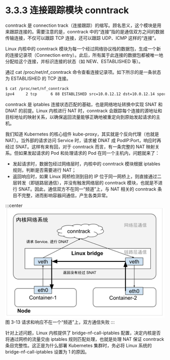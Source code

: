 # 3.3.3 连接跟踪模块 conntrack

conntrack 是 connection track（连接跟踪）的缩写。顾名思义，这个模块是用来跟踪连接的。需要注意的是，conntrack 中的“连接”指的是通信双方之间的数据传输连接，不仅可以跟踪 TCP 连接，还可以跟踪 UDP、ICMP 这样的“连接”。

Linux 内核中的 conntrack 模块为每一个经过网络协议栈的数据包，生成一个新的连接记录项（Connection entry）。此后，所有属于此连接的数据包都被唯一地分配给这个连接，并标识连接的状态（如 NEW、ESTABLISHED 等）。

通过 cat /proc/net/nf_conntrack 命令查看连接记录项。如下所示的是一条状态为 ESTABLISHED 的 TCP 连接。

```bash
$ cat /proc/net/nf_conntrack
ipv4     2 tcp      6 88 ESTABLISHED src=10.0.12.12 dst=10.0.12.14 sport=48318 dport=27017 src=10.0.12.14 dst=10.0.12.12 sport=27017 dport=48318 [ASSURED] mark=0 zone=0 use=2
```

conntrack 是 iptables 连接状态匹配的基础，也是网络地址转换中实现 SNAT 和 DNAT 的前提。Linux 内核进行 NAT 时，conntrack 会跟踪每个连接的源地址和目标地址的映射关系，以确保返回流量能够正确地被重定向到原始发起请求的主机。

我们知道 Kubernetes 的核心组件 kube-proxy，其实就是个反向代理（也就是 NAT）。当外部的请求访问 Service 时，请求被 DNAT 成 PodIP:Port，响应时再经过 SNAT。这样有来有回，对于 conntrack 而言，有一条完整的 NAT 映射关系。但如果发起请求的 Pod 和处理请求的 Pod 在同一个主机内，问题就来了：
- 发起请求时，数据包经过网络层时，内核中的 conntrack 模块根据 iptables 规则，判断是否需要进行 NAT；
- 返回响应时，如果 Linux 网桥检测到目的 IP 位于同一网桥上，则直接通过二层转发（即链路层通信），并没有触发网络层的 conntrack 模块，也就是不进行 SNAT。因此，通信双方不在同一“频道”上，与 NAT 相关的 conntrack 条目不完整，进而影响容器间通信，产生各类异常。

:::center
  ![](../assets/bridge-call-iptables.svg)<br/>
  图 3-13 请求和响应不在一个“频道”上，双方通信失败
:::

针对上述问题，Linux 内核提供了 bridge-nf-call-iptables 配置，决定内核是否将通过网桥的流量交由 iptables 规则匹配处理，也就是处理 NAT 保证 conntrack 条目完整性。这正是为什么部署 Kubernetes 集群时，务必将 Linux 系统的 bridge-nf-call-iptables 设置为 1 的原因。

